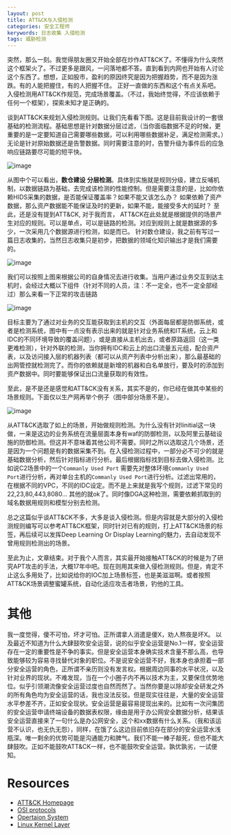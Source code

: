 ```yaml
---
layout: post
title: ATT&CK与入侵检测
categories: 安全工程师
kerywords: 日志收集 入侵检测 
tags: 威胁检测
---
```



突然，那么一刻。我觉得朋友圈又开始全部在炒作ATT&CK了。不懂得为什么突然这个框架火了。不过更多是跟风，一问落地都不答。直到看到内网也开始有人讨论这个东西了。想想，正如股市，盈利的原因终究是因为把握趋势，而不是因为涨跌。有的人能把握住，有的人把握不住。 正好一直做的东西和这个有点关系吧。入侵检测用ATT&CK作规范，完成场景覆盖。（不过，我始终觉得，不应该依赖于任何一个框架），探索未知才是正确的。


谈到ATT&CK来规划入侵检测规则。让我们先看看下图。这是目前我设计的一套很基础的检测流程。基础思想是针对数据分层过滤，（当你面临数据不足的时候，更重要的是一定要知道自己需要哪些数据，可以利用哪些数据补足，满足检测需求。）无论是针对原始数据还是告警数据。同时需要注意的时，告警升级为事件后的应急响应链路要尽可能的短平快。

![image](https://img.iami.xyz/images/64482549-61a05b00-d226-11e9-8cf1-ab8d89318e43.png)

从图中个可以看出，**数仓建设** **分层检测**。具体到实施就是规则分级，建立反哺机制，以数据链路为基础，去完成该检测的性能控制。但是需要注意的是，比如你依赖HIDS采集的数据，是否能保证覆盖率？如果不能又该怎么办？ 如果依赖了资产数据，那么资产数据能不能保证及时的更新，如果不能，能接受多大的延时？
至此，还是没有提到ATT&CK, 对于我而言， ATT&CK在此处就是根据提供的场景产生对应的规则。可以是单点，可以是链路的检测。对应到规则上就是数据源的多少，一次采用几个数据源进行检测，如是而已。
针对数仓建设，我之前有写过一篇日志收集的，当然日志收集只是初步，把数据的领域化知识输出才是我们需要的。

![image](https://img.iami.xyz/images/64482719-e6d93f00-d229-11e9-8612-e33aa0789dc9.png)

我们可以按照上图来根据公司的自身情况去进行收集。当用户通过业务交互到达主机时，会经过大概以下组件（针对不同的人员，注：不一定全，也不一定全部经过）那么来看一下正常的攻击链路

![image](https://img.iami.xyz/images/64482550-66fda580-d226-11e9-858c-7d1325581029.png)

目标主要为了通过对业务的交互能获取到主机的交互（外面每层都是防御系统，或者是检测系统，图中有一点没有表示出来的就是针对业务系统和IT系统，云上和IDC的不同环境导致的覆盖问题），或是直接从主机出去，或者原路返回（这一类更难检测），针对外联的检测，当你拥有IDC和云上的出口流量五元组，配合资产表，以及访问接入层的机器列表（都可以从资产列表中分析出来），那么最基础的出网管控就检测完了。而你的依赖就是新增的机器和白名单放行，要及时的添加到资产数据中。同时要能够保证出口流量获取的有效性。

至此，是不是还是感觉和ATT&CK没有关系，其实不是的，你已经在做其中某些的场景规则。下面仅以生产网再举个例子（图中部分场景不是）。

![image](https://img.iami.xyz/images/64482770-a1694180-d22a-11e9-9f43-059843236089.png) 

从ATT&CK选取了如上的场景，开始做规则检测。为什么没有针对Iinitial这一块做，一来是这边的业务系统在流量层面本身有waf的防御检测，以及阿里云基础设施的防御检测。但这并不意味着其他公司不需要。同时之所以选取这几个场景，还是因为一个问题是有的数据采集不到。在入侵检测过程中，一部分必不可少的就是基础数据分析，然后针对指标进行分析。最后根据指标找到目标去做入侵检测。比如说C2场景中的一个`Commanly Used Port` 需要先对整体环境`Commanly Used Port`进行分析，再对单台主机的`Commanly Used Port`进行分析。过滤出常用的，在根据不同的VPC，不同的IDC设定。而不是上来就是我写个规则，过滤下常见的22,23,80,443,8080... 其他的就ok了。同时像DGA这种检测，需要依赖抓取到的域名数据用规则和模型分别去检测。

总之这篇似乎谈ATT&CK不多，大多是谈入侵检测。但是内容就是大部分的入侵检测规则编写可以参考ATT&CK框架，同时针对已有的规则，打上ATT&CK场景的标签，再后续可以发挥Deep Learning Or Display Learning的魅力，去自动发现不曾用规则检测出的场景。


至此为止，文章结束。对于我个人而言，其实最开始接触ATT&CK的时候是为了研究APT攻击的手法，大概17年中吧。现在则用其来做入侵检测规则。但是，肯定不止这么多用处了，比如说给你的IOC加上场景标签，也是美滋滋啊。或者按照ATT&CK场景调整蜜罐系统，自动化适应攻击者场景，钓他的工具。


# 其他

我一度觉得，傻不可怕，坏才可怕。正所谓拿人消遣是傻X，劝人熬夜是坏X。 以及最近不知道为什么大肆鼓吹安全运营，说的似乎安全运营是No.1一样，安全运营存在一定的重要性是不争的事实。但是安全运营本身确实技术含量不那么高，也导致能够较为容易寻找替代对象的职位。不是说安全运营不好，我本身也承担着一部分安全运营的角色，正所谓不亲历则没有发言权。根据周边同事的水平状况，以及针对业界的现状。不难发现，当在一个小圈子内不再以技术为主，又要保住优势地位。似乎引领潮流像安全运营过度也自然而然了。当然你要是以除却安全研发之外的所有角色均为安全运营的话，我也没法反驳。但是现实往往是，大量的安全运营水平参差不齐，正如安全现状。安全运营是最容易提现出来的。比如有一次问集团的安全运营申请终端设备的数据表权限，缘由是用于办公网安全数据分析，结果该安全运营直接来了一句什么是办公网安全，这个和xx数据有什么关系。（我和该运营不认识，也无仇无怨），同样，在饿了么这边目前依旧存在部分的安全运营水浅瓶深。唯一剩余的优势可能是沟通能力和脾气。我们不能一棒子敲死，但也不能大肆鼓吹。正如不能鼓吹ATT&CK一样，也不能鼓吹安全运营。孰优孰劣，一试便知。


# Resources

* [ATT&CK Homepage](https://attack.mitre.org/)
* [OSI protocols](https://en.wikipedia.org/wiki/List_of_network_protocols_(OSI_model))
* [Opertaion System](https://en.wikipedia.org/wiki/Kernel_(operating_system))
* [Linux Kernel Layer](https://en.wikipedia.org/wiki/File:Linux_kernel_and_gaming_input-output_latency.svg)